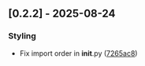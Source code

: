 ## [0.2.2] - 2025-08-24

### Styling

- Fix import order in __init__.py ([7265ac8](https://github.com/appleparan/plsno429/commit/7265ac860526dbe1a8ed457cd3d4d285d56e4e24))

<!-- generated by git-cliff -->
